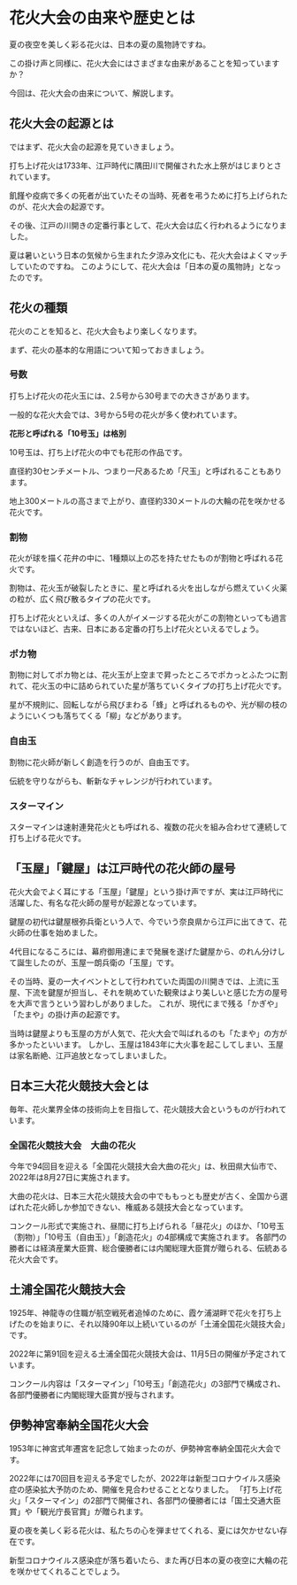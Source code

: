 # 花火大会の由来や歴史とは

夏の夜空を美しく彩る花火は、日本の夏の風物詩ですね。

この掛け声と同様に、花火大会にはさまざまな由来があることを知っていますか？

今回は、花火大会の由来について、解説します。

## 花火大会の起源とは

ではまず、花火大会の起源を見ていきましょう。

打ち上げ花火は1733年、江戸時代に隅田川で開催された水上祭がはじまりとされています。

飢饉や疫病で多くの死者が出ていたその当時、死者を弔うために打ち上げられたのが、花火大会の起源です。

その後、江戸の川開きの定番行事として、花火大会は広く行われるようになりました。

夏は暑いという日本の気候から生まれた夕涼み文化にも、花火大会はよくマッチしていたのですね。 このようにして、花火大会は「日本の夏の風物詩」となったのです。

## 花火の種類

花火のことを知ると、花火大会もより楽しくなります。

まず、花火の基本的な用語について知っておきましょう。

### 号数

打ち上げ花火の花火玉には、2.5号から30号までの大きさがあります。

一般的な花火大会では、3号から5号の花火が多く使われています。

**花形と呼ばれる「10号玉」は格別**

10号玉は、打ち上げ花火の中でも花形の作品です。

直径約30センチメートル、つまり一尺あるため「尺玉」と呼ばれることもあります。

地上300メートルの高さまで上がり、直径約330メートルの大輪の花を咲かせる花火です。

### 割物

花火が球を描く花弁の中に、1種類以上の芯を持たせたものが割物と呼ばれる花火です。

割物は、花火玉が破裂したときに、星と呼ばれる火を出しながら燃えていく火薬の粒が、広く飛び散るタイプの花火です。

打ち上げ花火といえば、多くの人がイメージする花火がこの割物といっても過言ではないほど、古来、日本にある定番の打ち上げ花火といえるでしょう。

### ポカ物

割物に対してポカ物とは、花火玉が上空まで昇ったところでポカっとふたつに割れて、花火玉の中に詰められていた星が落ちていくタイプの打ち上げ花火です。

星が不規則に、回転しながら飛びまわる「蜂」と呼ばれるものや、光が柳の枝のようにいくつも落ちてくる「柳」などがあります。

### 自由玉

割物に花火師が新しく創造を行うのが、自由玉です。

伝統を守りながらも、斬新なチャレンジが行われています。

### スターマイン

スターマインは速射連発花火とも呼ばれる、複数の花火を組み合わせて連続して打ち上げる花火です。

## 「玉屋」「鍵屋」は江戸時代の花火師の屋号

花火大会でよく耳にする「玉屋」「鍵屋」という掛け声ですが、実は江戸時代に活躍した、有名な花火師の屋号が起源となっています。

鍵屋の初代は鍵屋根弥兵衛という人で、今でいう奈良県から江戸に出てきて、花火師の仕事を始めました。

4代目になるころには、幕府御用達にまで発展を遂げた鍵屋から、のれん分けして誕生したのが、玉屋一朗兵衛の「玉屋」です。

その当時、夏の一大イベントとして行われていた両国の川開きでは、上流に玉屋、下流を鍵屋が担当し、それを眺めていた観衆はより美しいと感じた方の屋号を大声で言うという習わしがありました。
これが、現代にまで残る「かぎや」「たまや」の掛け声の起源です。

当時は鍵屋よりも玉屋の方が人気で、花火大会で叫ばれるのも「たまや」の方が多かったといいます。 しかし、玉屋は1843年に大火事を起こしてしまい、玉屋は家名断絶、江戸追放となってしまいました。

## 日本三大花火競技大会とは

毎年、花火業界全体の技術向上を目指して、花火競技大会というものが行われています。

### 全国花火競技大会　大曲の花火

今年で94回目を迎える「全国花火競技大会大曲の花火」は、秋田県大仙市で、2022年は8月27日に実施されます。

大曲の花火は、日本三大花火競技大会の中でももっとも歴史が古く、全国から選ばれた花火師しか参加できない、権威ある競技大会となっています。

コンクール形式で実施され、昼間に打ち上げられる「昼花火」のほか、「10号玉<span class='more'>（割物）</span>」「10号玉<span class='more'>（自由玉）</span>」「創造花火」の4部構成で実施されます。 各部門の勝者には経済産業大臣賞、総合優勝者には内閣総理大臣賞が贈られる、伝統ある花火大会です。

## 土浦全国花火競技大会

1925年、神龍寺の住職が航空戦死者追悼のために、霞ケ浦湖畔で花火を打ち上げたのを始まりに、それ以降90年以上続いているのが「土浦全国花火競技大会」です。

2022年に第91回を迎える土浦全国花火競技大会は、11月5日の開催が予定されています。

コンクール内容は「スターマイン」「10号玉」「創造花火」の3部門で構成され、各部門優勝者に内閣総理大臣賞が授与されます。

## 伊勢神宮奉納全国花火大会
1953年に神宮式年遷宮を記念して始まったのが、伊勢神宮奉納全国花火大会です。

2022年には70回目を迎える予定でしたが、2022年は新型コロナウイルス感染症の感染拡大予防のため、開催を見合わせることとなりました。
「打ち上げ花火」「スターマイン」の2部門で開催され、各部門の優勝者には「国土交通大臣賞」や「観光庁長官賞」が贈られます。

夏の夜を美しく彩る花火は、私たちの心を弾ませてくれる、夏には欠かせない存在です。

新型コロナウイルス感染症が落ち着いたら、また再び日本の夏の夜空に大輪の花を咲かせてくれることでしょう。